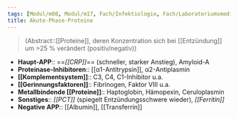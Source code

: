 ```yaml
---
tags: [Modul/m08, Modul/m17, Fach/Infektiologie, Fach/Laboratoriumsmedizin, Art/Intervention, Fach/Biochemie/Molekül]
title: Akute-Phase-Proteine
---
```

> (Abstract::[[Proteine]], deren Konzentration sich bei [[Entzündung]] um >25 % verändert (positiv/negativ))
- **Haupt-APP**:: ==*[[CRP]]*== (schneller, starker Anstieg), Amyloid-A
- **Proteinase-Inhibitoren**:: [[α1-Antitrypsin]], α2-Antiplasmin
- **[[Komplementsystem]]**:: C3, C4, C1-Inhibitor u.a.
- **[[Gerinnungsfaktoren]]**:: Fibrinogen, Faktor VIII u.a.
- **Metallbindende [[Proteine]]**:: Haptoglobin, Hämopexin, Ceruloplasmin
- **Sonstiges**:: *[[PCT]]* (spiegelt Entzündungsschwere wieder), *[[Ferritin]]*
- **Negative APP**:: [[Albumin]], [[Transferrin]]